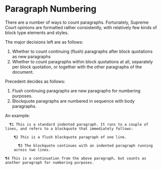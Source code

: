 # Paragraph Numbering

There are a number of ways to count paragraphs. Fortunately, Supreme
Court opinions are formatted rather consistently, with relatively few
kinds of block type elements and styles.

The major decisions left are as follows:

1. Whether to count continuing (flush) paragraphs after block quotations
   as new paragraphs
2. Whether to count paragraphs within block quotations at all,
   separately per block quotation, or together with the other paragraphs
   of the document.

Precedent decides as follows:

1. Flush continuing paragraphs are new paragraphs for numbering
   purposes.
2. Blockquote paragraphs are numbered in sequence with body paragraphs.

An example:

~~~
  ¶1 This is a standard indented paragraph. It runs to a couple of
lines, and refers to a blockquote that immediately follows:

    ¶2 This is a flush blockquote paragraph of one line.

      ¶3 The blockquote continues with an indented paragraph running
    across two lines.

¶4 This is a continuation from the above paragraph, but counts as
another paragraph for numbering purposes.
~~~
